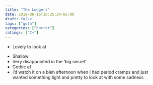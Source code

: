 ```yaml
---
title: "The Lodgers"
date: 2018-06-16T10:35:24-06:00
draft: false
tags: ["goth"]
categories: ["horror"]
ratings: ["C+"]
---
```

* Lovely to look at
<!--more-->
* Shallow 
* Very disappointed in the ‘big secret’
* Gothic af
* I’d watch it on a bleh afternoon when I had period cramps and just wanted something light and pretty to look at with some sadness
